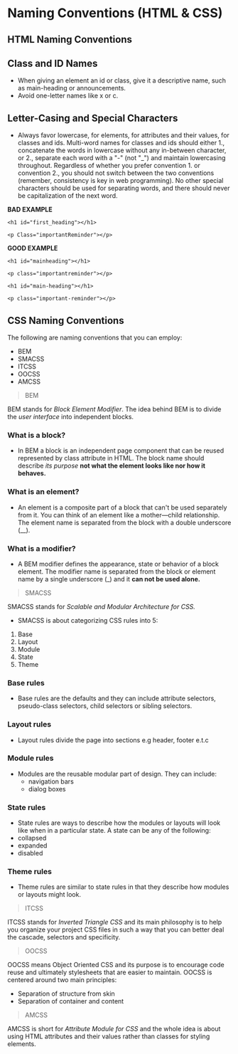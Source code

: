 # Naming Conventions (HTML & CSS)
## HTML Naming Conventions
## Class and ID Names 
- When giving an element an id or class, give it a descriptive name, such as main-heading or announcements.
- Avoid one-letter names like x or c.

## Letter-Casing and Special Characters 
- Always favor lowercase, for elements, for attributes and their values, for classes and ids. Multi-word names for classes and ids should either 1., concatenate the words in lowercase without any in-between character, or 2., separate each word with a "-" (not "_") and maintain lowercasing throughout. Regardless of whether you prefer convention 1. or convention 2., you should not switch between the two conventions (remember, consistency is key in web programming). No other special characters should be used for separating words, and there should never be capitalization of the next word.

**BAD EXAMPLE**

`<h1 id="first_heading"></h1>`

`<p Class="importantReminder"></p>`

**GOOD EXAMPLE**

`<h1 id="mainheading"></h1>`

`<p class="importantreminder"></p>`

`<h1 id="main-heading"></h1>`

`<p class="important-reminder"></p>`

## CSS Naming Conventions
The following are naming conventions that you can employ:
- BEM
- SMACSS
- ITCSS
- OOCSS
- AMCSS
> BEM

BEM stands for *Block Element Modifier*. The idea behind BEM is to divide the *user interface* into independent blocks.
### What is a block?
- In BEM a block is an independent page component that can be reused represented by class attribute in HTML. The block name should describe *its purpose* **not what the element looks like nor how it behaves.**
### What is an element?
- An element is a composite part of a block that can't be used separately from it. You can think of an element like a mother—child relationship. The element name is separated from the block with a double underscore (__).
### What is a modifier?
- A BEM modifier defines the appearance, state or behavior of a block element. The modifier name is separated from the block or element name by a single underscore (_) and it **can not be used alone.**
>SMACSS

SMACSS stands for *Scalable and Modular Architecture for CSS.*
- SMACSS is about categorizing CSS rules into 5:

1. Base
2. Layout
3. Module
4. State
5. Theme
 ### Base rules
- Base rules are the defaults and they can include attribute selectors, pseudo-class selectors, child selectors or sibling selectors.
### Layout rules
- Layout rules divide the page into sections e.g header, footer e.t.c
### Module rules
- Modules are the reusable modular part of design. They can include:
   - navigation bars
   - dialog boxes
### State rules
-    State rules are ways to describe how the modules or layouts will look like when in a particular state. A state can be any of the following:
   - collapsed
   - expanded 
   - disabled
### Theme rules
- Theme rules are similar to state rules in that they describe how modules or layouts might look.
> ITCSS

ITCSS stands for *Inverted Triangle CSS* and its main philosophy is to help you organize your project CSS files in such a way that you can better deal the cascade, selectors and specificity.
> OOCSS

OOCSS means Object Oriented CSS and its purpose is to encourage code reuse and ultimately stylesheets that are easier to maintain. OOCSS is centered around two main principles:
- Separation of structure from skin
- Separation of container and content
> AMCSS

AMCSS is short for *Attribute Module for CSS* and the whole idea is about using HTML attributes and their values rather than classes for styling elements.